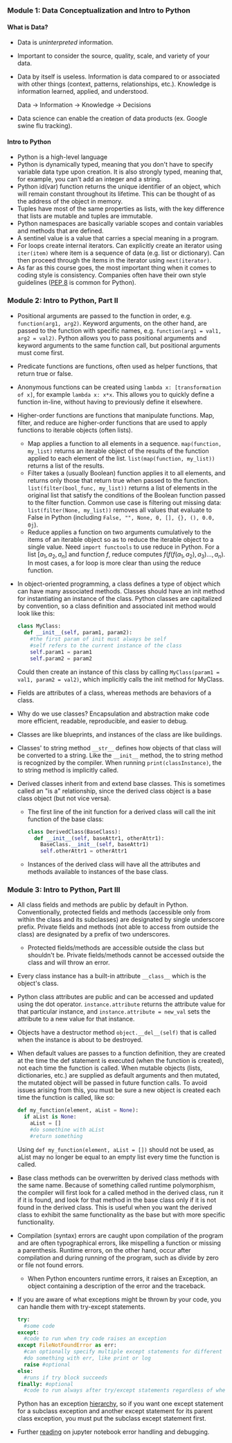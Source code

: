 ### Module 1: Data Conceptualization and Intro to Python

#### What is Data?

- Data is _uninterpreted_ information.

- Important to consider the source, quality, scale, and variety of your data.

- Data by itself is useless. Information is data compared to or associated with other things (context, patterns, relationships, etc.). Knowledge is information learned, applied, and understood.

  Data -> Information -> Knowledge -> Decisions

- Data science can enable the creation of data products (ex. Google swine flu tracking).

#### Intro to Python

- Python is a high-level language
- Python is dynamically typed, meaning that you don't have to specify variable data type upon creation. It is also strongly typed, meaning that, for example, you can't add an integer and a string.
- Python id(var) function returns the unique identifier of an object, which will remain constant throughout its lifetime. This can be thought of as the address of the object in memory.
- Tuples have most of the same properties as lists, with the key difference that lists are mutable and tuples are immutable.
- Python namespaces are basically variable scopes and contain variables and methods that are defined.
- A sentinel value is a value that carries a special meaning in a program.
- For loops create internal iterators. Can explicitly create an iterator using `iter(item)` where item is a sequence of data (e.g. list or dictionary). Can then proceed through the items in the iterator using `next(iterator)`.
- As far as this course goes, the most important thing when it comes to coding style is consistency. Companies often have their own style guidelines ([PEP 8](https://www.python.org/dev/peps/pep-0008/) is common for Python).

### Module 2: Intro to Python, Part II

- Positional arguments are passed to the function in order, e.g. `function(arg1, arg2)`. Keyword arguments, on the other hand, are passed to the function with specific names, e.g. `function(arg1 = val1, arg2 = val2)`. Python allows you to pass positional arguments and keyword arguments to the same function call, but positional arguments must come first.

- Predicate functions are functions, often used as helper functions, that return true or false.

- Anonymous functions can be created using `lambda x: [transformation of x]`, for example `lambda x: x*x`. This allows you to quickly define a function in-line, without having to previously define it elsewhere.

- Higher-order functions are functions that manipulate functions. Map, filter, and reduce are higher-order functions that are used to apply functions to iterable objects (often lists).

  - Map applies a function to all elements in a sequence. `map(function, my_list)` returns an iterable object of the results of the function applied to each element of the list. `list(map(function, my_list))` returns a list of the results.
  - Filter takes a (usually Boolean) function applies it to all elements, and returns only those that return true when passed to the function. `list(filter(bool_func, my_list))` returns a list of elements in the original list that satisfy the conditions of the Boolean function passed to the filter function. Common use case is filtering out missing data: `list(filter(None, my_list))` removes all values that evaluate to False in Python (including `False, "", None, 0, [], {}, (), 0.0, 0j`).
  - Reduce applies a function on two arguments cumulatively to the items of an iterable object so as to reduce the iterable object to a single value. Need `import functools` to use reduce in Python. For a list $[a_1, a_2, a_n]$ and function $f$, reduce computes $f(f(f(a_1, a_2), a_3)..., a_n)$. In most cases, a for loop is more clear than using the reduce function.

- In object-oriented programming, a class defines a type of object which can have many associated methods. Classes should have an init method for instantiating an instance of the class. Python classes are capitalized by convention, so a class definition and associated init method would look like this:

  ```python
  class MyClass:
  	def __init__(self, param1, param2):
      #the first param of init must always be self
      #self refers to the current instance of the class
      self.param1 = param1
      self.param2 = param2
  ```

  Could then create an instance of this class by calling `MyClass(param1 = val1, param2 = val2)`, which implicitly calls the init method for MyClass.

- Fields are attributes of a class, whereas methods are behaviors of a class.

- Why do we use classes? Encapsulation and abstraction make code more efficient, readable, reproducible, and easier to debug.

- Classes are like blueprints, and instances of the class are like buildings.

- Classes' to string method `__str__` defines how objects of that class will be converted to a string. Like the `__init__` method, the to string method is recognized by the compiler. When running `print(classInstance)`, the to string method is implicitly called.

- Derived classes inherit from and extend base classes. This is sometimes called an "is a" relationship, since the derived class object is a base class object (but not vice versa).

  - The first line of the init function for a derived class will call the init function of the base class:

    ```python
    class DerivedClass(BaseClass):
      def __init__(self, baseAttr1, otherAttr1):
        BaseClass.__init__(self, baseAttr1)
        self.otherAttr1 = otherAttr1
    ```

  - Instances of the derived class will have all the attributes and methods available to instances of the base class.

### Module 3: Intro to Python, Part III

- All class fields and methods are public by default in Python. Conventionally, protected fields and methods (accessible only from within the class and its subclasses) are designated by single underscore prefix. Private fields and methods (not able to access from outside the class) are designated by a prefix of two underscores.

  - Protected fields/methods are accessible outside the class but shouldn't be. Private fields/methods cannot be accessed outside the class and will throw an error.

- Every class instance has a built-in attribute `__class__` which is the object's class.

- Python class attributes are public and can be accessed and updated using the dot operator. `instance.attribute` returns the attribute value for that particular instance, and `instance.attribute = new_val` sets the attribute to a new value for that instance.

- Objects have a destructor method `object.__del__(self)` that is called when the instance is about to be destroyed.

- When default values are passes to a function definition, they are created at the time the def statement is executed (when the function is created), not each time the function is called. When mutable objects (lists, dictionaries, etc.) are supplied as default arguments and then mutated, the mutated object will be passed in future function calls. To avoid issues arising from this, you must be sure a new object is created each time the function is called, like so:

  ```python
  def my_function(element, aList = None):
    if aList is None:
      aList = []
      #do somethine with aList
      #return something
  ```

  Using `def my_function(element, aList = [])` should not be used, as aList may no longer be equal to an empty list every time the function is called.

- Base class methods can be overwritten by derived class methods with the same name. Because of something called runtime polymorphism, the compiler will first look for a called method in the derived class, run it if it is found, and look for that method in the base class only if it is not found in the derived class. This is useful when you want the derived class to exhibit the same functionality as the base but with more specific functionality.

- Compilation (syntax) errors are caught upon compilation of the program and are often typographical errors, like mispelling a function or missing a parenthesis. Runtime errors, on the other hand, occur after compilation and during running of the program, such as divide by zero or file not found errors.

  - When Python encounters runtime errors, it raises an Exception, an object containing a description of the error and the traceback.

- If you are aware of what exceptions might be thrown by your code, you can handle them with try-except statements.

  ```python
  try:
    #some code
  except:
    #code to run when try code raises an exception
  except FileNotFoundError as err:
    #can optionally specify multiple except statements for different types of exceptions
    #do something with err, like print or log
    raise #optional
  else:
    #runs if try block succeeds
  finally: #optional
    #code to run always after try/except statements regardless of whether exceptions were raised
  ```

  Python has an exception [hierarchy](https://docs.python.org/3/library/exceptions.html#exception-hierarchy), so if you want one except statement for a subclass exception and another except statement for its parent class exception, you must put the subclass except statement first.

- Further [reading](https://jakevdp.github.io/PythonDataScienceHandbook/01.06-errors-and-debugging.html) on jupyter notebook error handling and debugging.